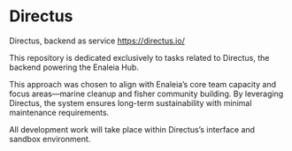 # Directus
Directus, backend as service
https://directus.io/

This repository is dedicated exclusively to tasks related to Directus, the backend powering the Enaleia Hub.

This approach was chosen to align with Enaleia’s core team capacity and focus areas—marine cleanup and fisher community building. By leveraging Directus, the system ensures long-term sustainability with minimal maintenance requirements.

All development work will take place within Directus’s interface and sandbox environment.

